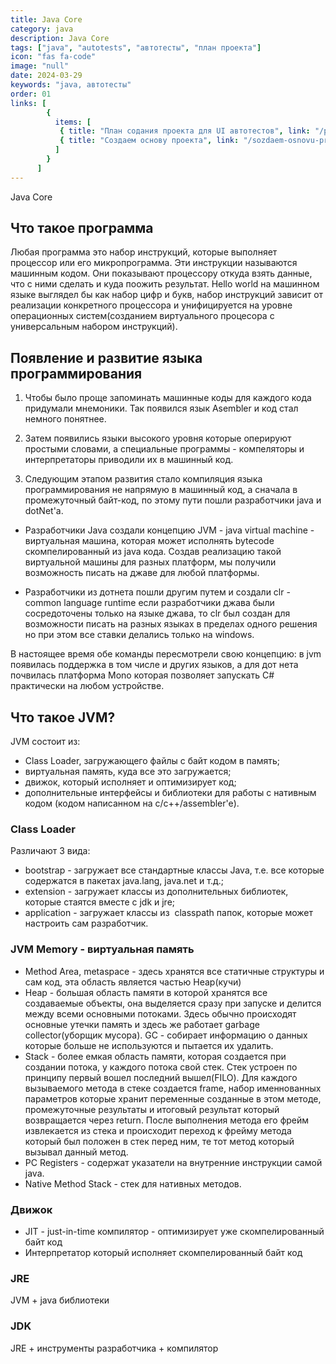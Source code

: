 ```yaml
---
title: Java Core
category: java
description: Java Core
tags: ["java", "autotests", "автотесты", "план проекта"]
icon: "fas fa-code"
image: "null"
date: 2024-03-29
keywords: "java, автотесты"
order: 01
links: [
        {
          items: [
           { title: "План содания проекта для UI автотестов", link: "/plan-sodaniya-proekta-dlya-ui-avtotestov/" },
           { title: "Создаем основу проекта", link: "/sozdaem-osnovu-proekta/" },
          ]
        }
      ]
---
```


Java Core

## Что такое программа

Любая программа это набор инструкций, которые выполняет процессор или его микропрограмма. Эти инструкции называются машинным кодом. 
Они показывают процессору откуда взять данные, что с ними сделать и куда поожить результат. Hello world на машинном языке выглядел бы как набор цифр и букв, набор инструкций зависит от реализации конкретного процессора и унифицируется на уровне операционных систем(созданием виртуального процесора с универсальным набором инструкций). 


## Появление и развитие языка программирования

1. Чтобы было проще запоминать машинные коды для каждого кода придумали мнемоники. Так появился язык Asembler и код стал немного понятнее. 

2. Затем появились языки высокого уровня которые оперируют простыми словами, а специальные программы - компеляторы и интерпретаторы приводили их в машинный код. 

3. Следующим этапом развития стало компиляция языка программирования не напрямую в машинный код, а сначала в промежуточный байт-код, по этому пути пошли разработчики java и dotNet'a. 

- Разработчики Java создали концепцию JVM - java virtual machine - виртуальная машина, которая может исполнять bytecode скомпелированный из java кода. Создав реализацию такой виртуальной машины для разных платформ, мы получили возможность писать на джаве для любой платформы. 

- Разработчики из дотнета пошли другим путем и создали clr - common language runtime если разработчики джава были сосредоточены только на языке джава, то clr был создан для возможности писать на разных языках в пределах одного решения но при этом все ставки делались только на windows. 

В настоящее время обе команды пересмотрели свою концепцию: в jvm появилась поддержка в том числе и других языков, а для дот нета почвилась платформа Mono которая позволяет запускать C# практически на любом устройстве. 

## Что такое JVM?

JVM состоит из:
- Class Loader, загружающего файлы с байт кодом в память;
- виртуальная память, куда все это загружается;
- движок, который исполняет и оптимизирует код;
- дополнительные интерфейсы и библиотеки для работы с нативным кодом (кодом написанном на c/c++/assembler'e).

### Class Loader

Различают 3 вида:
- bootstrap - загружает все стандартные классы Java, т.е. все которые содержатся в пакетах java.lang, java.net и т.д.;
- extension - загружает классы из дополнительных библиотек, которые стаятся вместе с jdk и jre;
- application - загружает классы из  classpath папок, которые может настроить сам разработчик.

### JVM Memory - виртуальная память

- Method Area, metaspace - здесь хранятся все статичные структуры и сам код, эта область является частью Heap(кучи)
- Heap - большая область памяти в которой хранятся все создаваемые объекты, она выделяется сразу при запуске и делится между всеми основными потоками. Здесь обычно происходят основные утечки память и здесь же работает garbage collector(уборщик мусора). GC - собирает информацию о данных которые больше не используются и пытается их удалить.
- Stack - более емкая область памяти, которая создается при создании потока, у каждого потока свой стек. Стек устроен по принципу первый вошел последний вышел(FILO). Для каждого вызываемого метода в стеке создается frame, набор именнованных параметров которые хранит переменные созданные в этом методе, промежуточные результаты и итоговый результат который возвращается через return. После выполнения метода его фрейм извлекается из стека и происходит переход к фрейму метода который был положен в стек перед ним, те тот метод который вызывал данный метод. 
- PC Registers - содержат указатели на внутренние инструкции самой java.
- Native Method Stack - стек для нативных методов.

### Движок

- JIT - just-in-time компилятор - оптимизирует уже скомпелированный байт код 
- Интерпретатор который исполняет скомпелированный байт код


### JRE

JVM + java библиотеки

### JDK

JRE + инструменты разработчика + компилятор

